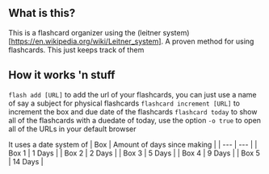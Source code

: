 ## What is this?
This is a flashcard organizer using the (leitner system)[https://en.wikipedia.org/wiki/Leitner_system]. A proven method for using flashcards. This just keeps track of them

## How it works 'n stuff
`flash add [URL]` to add the url of your flashcards, you can just use a name of say a subject for physical flashcards
`flashcard increment [URL]` to increment the box and due date of the flashcards
`flashcard today` to show all of the flashcards with a duedate of today, use the option `-o true` to open all of the URLs in your default browser

It uses a date system of
| Box   | Amount of days since making |
| ---   | ---                         |
| Box 1 | 1 Days                      |
| Box 2 | 2 Days                      |
| Box 3 | 5 Days                      |
| Box 4 | 9 Days                      |
| Box 5 | 14 Days                     |
